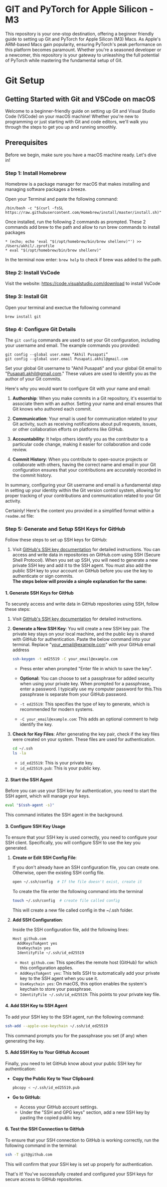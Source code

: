 # GIT and PyTorch for Apple Silicon - M3

This repository is your one-stop destination, offering a beginner friendly guide to setting up Git and PyTorch for Apple Silicon (M3) Macs. As Apple's ARM-based Macs gain popularity, ensuring PyTorch's peak performance on this platform becomes paramount. Whether you're a seasoned developer or a newcomer, this repository is your gateway to unleashing the full potential of PyTorch while mastering the fundamental setup of Git.

# Git Setup

## Getting Started with Git and VSCode on macOS

Welcome to a beginner-friendly guide on setting up Git and Visual Studio Code (VSCode) on your macOS machine! Whether you're new to programming or just starting with Git and code editors, we'll walk you through the steps to get you up and running smoothly.

## Prerequisites

Before we begin, make sure you have a macOS machine ready. Let's dive in!

### Step 1: Install Homebrew

Homebrew is a package manager for macOS that makes installing and managing software packages a breeze.

Open your Terminal and paste the following command:

```shell
/bin/bash -c "$(curl -fsSL https://raw.githubusercontent.com/Homebrew/install/master/install.sh)"
```

Once installed, run the following 2 commands as prompted. These 2 commands add brew to the path and allow to run brew commands to install packages
```shell
* (echo; echo 'eval "$(/opt/homebrew/bin/brew shellenv)"') >> /Users/akhil/.zprofile
* eval "$(/opt/homebrew/bin/brew shellenv)"
```

In the terminal now enter: `brew help` to check if brew was added to the path.

### Step 2: Install VsCode

Visit the website: https://code.visualstudio.com/download to install VsCode

### Step 3: Install Git

Open your terminal and exectue the following command

```shell
brew install git
```
### Step 4: Configure Git Details

The `git config` commands are used to set your Git configuration, including your username and email. The example commands you provided:

```shell
git config --global user.name “Akhil Pusapati”
git config --global user.email Pusapati.akhil@gmail.com
```

Set your global Git username to "Akhil Pusapati" and your global Git email to "Pusapati.akhil@gmail.com." These values are used to identify you as the author of your Git commits.

Here's why you would want to configure Git with your name and email:

1. **Authorship**: When you make commits in a Git repository, it's essential to associate them with an author. Setting your name and email ensures that Git knows who authored each commit.

2. **Communication**: Your email is used for communication related to your Git activity, such as receiving notifications about pull requests, issues, or other collaboration efforts on platforms like GitHub.

3. **Accountability**: It helps others identify you as the contributor to a particular code change, making it easier for collaboration and code review.

4. **Commit History**: When you contribute to open-source projects or collaborate with others, having the correct name and email in your Git configuration ensures that your contributions are accurately recorded in the commit history.

In summary, configuring your Git username and email is a fundamental step in setting up your identity within the Git version control system, allowing for proper tracking of your contributions and communication related to your Git activity.

Certainly! Here's the content you provided in a simplified format within a `readme.md` file:

### Step 5: Generate and Setup SSH Keys for GitHub

Follow these steps to set up SSH keys for GitHub:

1. Visit [GitHub's SSH key documentation](https://docs.github.com/en/authentication/connecting-to-github-with-ssh) for detailed instructions. You can access and write data in repositories on GitHub.com using SSH (Secure Shell Protocol). When you set up SSH, you will need to generate a new private SSH key and add it to the SSH agent. You must also add the public SSH key to your account on GitHub before you use the key to authenticate or sign commits. <br/>
**The steps below will provide a simple explanation for the same:**

#### 1. Generate SSH Keys for GitHub

To securely access and write data in GitHub repositories using SSH, follow these steps:

1. Visit [GitHub's SSH key documentation](https://docs.github.com/en/authentication/connecting-to-github-with-ssh) for detailed instructions.

2. **Generate a New SSH Key**: You will create a new SSH key pair. The private key stays on your local machine, and the public key is shared with GitHub for authentication. Paste the below command into your terminal. Replace "your_email@example.com" with your GitHub email address

   ```sh
   ssh-keygen -t ed25519 -C your_email@example.com
   ```
   - Press enter when prompted "Enter file in which to save the key".
   - **Optional:** You can choose to set a passphrase for added security when using your private key. When prompted for a passphrase, enter a password. I typically use my computer password for this.This passphrase is separate from your GitHub password.

   - `-t ed25519`: This specifies the type of key to generate, which is recommended for modern systems.
   - `-C your_email@example.com`: This adds an optional comment to help identify the key.
   
   

3. **Check for Key Files**: After generating the key pair, check if the key files were created on your system. These files are used for authentication.

   ```sh
   cd ~/.ssh
   ls -la
   ```

   - `id_ed25519`: This is your private key.
   - `id_ed25519.pub`: This is your public key.

#### 2. Start the SSH Agent

Before you can use your SSH key for authentication, you need to start the SSH agent, which will manage your keys.

```sh
eval "$(ssh-agent -s)"
```

This command initiates the SSH agent in the background.

#### 3. Configure SSH Key Usage

To ensure that your SSH key is used correctly, you need to configure your SSH client. Specifically, you will configure SSH to use the key you generated.

1. **Create or Edit SSH Config File**:

   If you don't already have an SSH configuration file, you can create one. Otherwise, open the existing SSH config file.

   ```sh
   open ~/.ssh/config  # If the file doesn't exist, create it
   ```

   To create the file enter the following command into the terminal
   ```sh
   touch ~/.ssh/config  # create file called config
   ```
   This will create a new file called config in the ~/.ssh folder.

2. **Add SSH Configuration**:

   Inside the SSH configuration file, add the following lines:

   ```sh
   Host github.com
     AddKeysToAgent yes
     UseKeychain yes
     IdentityFile ~/.ssh/id_ed25519
   ```

   - `Host github.com`: This specifies the remote host (GitHub) for which this configuration applies.
   - `AddKeysToAgent yes`: This tells SSH to automatically add your private key to the SSH agent when you use it.
   - `UseKeychain yes`: On macOS, this option enables the system's keychain to store your passphrase.
   - `IdentityFile ~/.ssh/id_ed25519`: This points to your private key file.

#### 4. Add SSH Key to SSH Agent

To add your SSH key to the SSH agent, run the following command:

```sh
ssh-add --apple-use-keychain ~/.ssh/id_ed25519
```

This command prompts you for the passphrase you set (if any) when generating the key.

#### 5. Add SSH Key to Your GitHub Account

Finally, you need to let GitHub know about your public SSH key for authentication:

- **Copy the Public Key to Your Clipboard**:

  ```sh
  pbcopy < ~/.ssh/id_ed25519.pub
  ```

- **Go to GitHub**:

  - Access your GitHub account settings.
  - Under the "SSH and GPG keys" section, add a new SSH key by pasting the copied public key.

#### 6. Test the SSH Connection to GitHub

To ensure that your SSH connection to GitHub is working correctly, run the following command in the terminal:

```sh
ssh -T git@github.com
```

This will confirm that your SSH key is set up properly for authentication.

That's it! You've successfully created and configured your SSH keys for secure access to GitHub repositories.